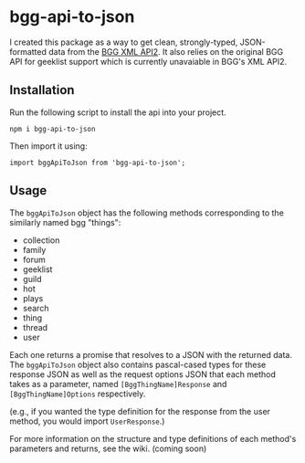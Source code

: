 # bgg-api-to-json

I created this package as a way to get clean, strongly-typed, JSON-formatted data from the [BGG XML API2](https://boardgamegeek.com/wiki/page/BGG_XML_API2). It also relies on the original BGG API for geeklist support which is currently unavaiable in BGG's XML API2.

## Installation

Run the following script to install the api into your project.

`npm i bgg-api-to-json`

Then import it using:

`import bggApiToJson from 'bgg-api-to-json';`

## Usage

The `bggApiToJson` object has the following methods corresponding to the similarly named bgg "things":

- collection
- family
- forum
- geeklist
- guild
- hot
- plays
- search
- thing
- thread
- user

Each one returns a promise that resolves to a JSON with the returned data. The `bggApiToJson` object also contains pascal-cased types for these response JSON as well as the request options JSON that each method takes as a parameter, named `[BggThingName]Response` and `[BggThingName]Options` respectively.

(e.g., if you wanted the type definition for the response from the user method, you would import `UserResponse`.)

For more information on the structure and type definitions of each method's parameters and returns, see the wiki. (coming soon)
